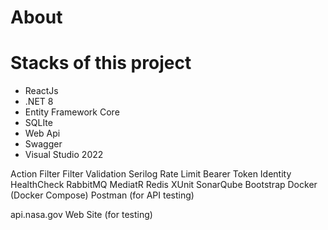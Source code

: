 # About


# Stacks of this project
- ReactJs
- .NET 8
- Entity Framework Core
- SQLIte
- Web Api
- Swagger
- Visual Studio 2022


Action Filter
Filter Validation
Serilog
Rate Limit
Bearer Token
Identity
HealthCheck
RabbitMQ
MediatR
Redis
XUnit
SonarQube
Bootstrap
Docker (Docker Compose)
Postman (for API testing)

api.nasa.gov Web Site (for testing)
